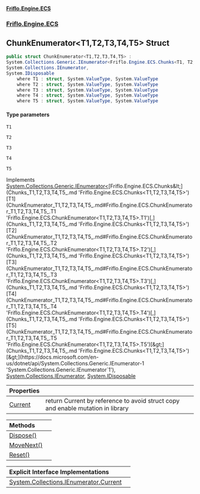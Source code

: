 #### [Friflo.Engine.ECS](index.md 'index')
### [Friflo.Engine.ECS](Friflo.Engine.ECS.md 'Friflo.Engine.ECS')

## ChunkEnumerator<T1,T2,T3,T4,T5> Struct

```csharp
public struct ChunkEnumerator<T1,T2,T3,T4,T5> :
System.Collections.Generic.IEnumerator<Friflo.Engine.ECS.Chunks<T1, T2, T3, T4, T5>>,
System.Collections.IEnumerator,
System.IDisposable
    where T1 : struct, System.ValueType, System.ValueType
    where T2 : struct, System.ValueType, System.ValueType
    where T3 : struct, System.ValueType, System.ValueType
    where T4 : struct, System.ValueType, System.ValueType
    where T5 : struct, System.ValueType, System.ValueType
```
#### Type parameters

<a name='Friflo.Engine.ECS.ChunkEnumerator_T1,T2,T3,T4,T5_.T1'></a>

`T1`

<a name='Friflo.Engine.ECS.ChunkEnumerator_T1,T2,T3,T4,T5_.T2'></a>

`T2`

<a name='Friflo.Engine.ECS.ChunkEnumerator_T1,T2,T3,T4,T5_.T3'></a>

`T3`

<a name='Friflo.Engine.ECS.ChunkEnumerator_T1,T2,T3,T4,T5_.T4'></a>

`T4`

<a name='Friflo.Engine.ECS.ChunkEnumerator_T1,T2,T3,T4,T5_.T5'></a>

`T5`

Implements [System.Collections.Generic.IEnumerator&lt;](https://docs.microsoft.com/en-us/dotnet/api/System.Collections.Generic.IEnumerator-1 'System.Collections.Generic.IEnumerator`1')[Friflo.Engine.ECS.Chunks&lt;](Chunks_T1,T2,T3,T4,T5_.md 'Friflo.Engine.ECS.Chunks<T1,T2,T3,T4,T5>')[T1](ChunkEnumerator_T1,T2,T3,T4,T5_.md#Friflo.Engine.ECS.ChunkEnumerator_T1,T2,T3,T4,T5_.T1 'Friflo.Engine.ECS.ChunkEnumerator<T1,T2,T3,T4,T5>.T1')[,](Chunks_T1,T2,T3,T4,T5_.md 'Friflo.Engine.ECS.Chunks<T1,T2,T3,T4,T5>')[T2](ChunkEnumerator_T1,T2,T3,T4,T5_.md#Friflo.Engine.ECS.ChunkEnumerator_T1,T2,T3,T4,T5_.T2 'Friflo.Engine.ECS.ChunkEnumerator<T1,T2,T3,T4,T5>.T2')[,](Chunks_T1,T2,T3,T4,T5_.md 'Friflo.Engine.ECS.Chunks<T1,T2,T3,T4,T5>')[T3](ChunkEnumerator_T1,T2,T3,T4,T5_.md#Friflo.Engine.ECS.ChunkEnumerator_T1,T2,T3,T4,T5_.T3 'Friflo.Engine.ECS.ChunkEnumerator<T1,T2,T3,T4,T5>.T3')[,](Chunks_T1,T2,T3,T4,T5_.md 'Friflo.Engine.ECS.Chunks<T1,T2,T3,T4,T5>')[T4](ChunkEnumerator_T1,T2,T3,T4,T5_.md#Friflo.Engine.ECS.ChunkEnumerator_T1,T2,T3,T4,T5_.T4 'Friflo.Engine.ECS.ChunkEnumerator<T1,T2,T3,T4,T5>.T4')[,](Chunks_T1,T2,T3,T4,T5_.md 'Friflo.Engine.ECS.Chunks<T1,T2,T3,T4,T5>')[T5](ChunkEnumerator_T1,T2,T3,T4,T5_.md#Friflo.Engine.ECS.ChunkEnumerator_T1,T2,T3,T4,T5_.T5 'Friflo.Engine.ECS.ChunkEnumerator<T1,T2,T3,T4,T5>.T5')[&gt;](Chunks_T1,T2,T3,T4,T5_.md 'Friflo.Engine.ECS.Chunks<T1,T2,T3,T4,T5>')[&gt;](https://docs.microsoft.com/en-us/dotnet/api/System.Collections.Generic.IEnumerator-1 'System.Collections.Generic.IEnumerator`1'), [System.Collections.IEnumerator](https://docs.microsoft.com/en-us/dotnet/api/System.Collections.IEnumerator 'System.Collections.IEnumerator'), [System.IDisposable](https://docs.microsoft.com/en-us/dotnet/api/System.IDisposable 'System.IDisposable')

| Properties | |
| :--- | :--- |
| [Current](ChunkEnumerator_T1,T2,T3,T4,T5_.Current.md 'Friflo.Engine.ECS.ChunkEnumerator<T1,T2,T3,T4,T5>.Current') | return Current by reference to avoid struct copy and enable mutation in library |

| Methods | |
| :--- | :--- |
| [Dispose()](ChunkEnumerator_T1,T2,T3,T4,T5_.Dispose().md 'Friflo.Engine.ECS.ChunkEnumerator<T1,T2,T3,T4,T5>.Dispose()') | |
| [MoveNext()](ChunkEnumerator_T1,T2,T3,T4,T5_.MoveNext().md 'Friflo.Engine.ECS.ChunkEnumerator<T1,T2,T3,T4,T5>.MoveNext()') | |
| [Reset()](ChunkEnumerator_T1,T2,T3,T4,T5_.Reset().md 'Friflo.Engine.ECS.ChunkEnumerator<T1,T2,T3,T4,T5>.Reset()') | |

| Explicit Interface Implementations | |
| :--- | :--- |
| [System.Collections.IEnumerator.Current](ChunkEnumerator_T1,T2,T3,T4,T5_.System.Collections.IEnumerator.Current.md 'Friflo.Engine.ECS.ChunkEnumerator<T1,T2,T3,T4,T5>.System.Collections.IEnumerator.Current') | |
